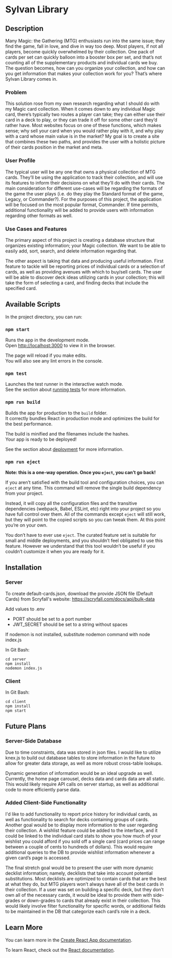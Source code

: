 # Sylvan Library

## Description

Many Magic: the Gathering (MTG) enthusiasts run into the same issue; they find the game, fall in love, and dive in way too deep. Most players, if not all players, become quickly overwhelmed by their collection. One pack of cards per set can quickly balloon into a booster box per set, and that’s not counting all of the supplementary products and individual cards we buy. The question becomes, how can you organize your collection, and how can you get information that makes your collection work for you? That’s where Sylvan Library comes in.

### Problem

This solution rose from my own research regarding what I should do with my Magic card collection. When it comes down to any individual Magic card, there’s typically two routes a player can take; they can either use their card in a deck to play, or they can trade it off for some other card they’d rather have. Most websites focus on one of these functions, which makes sense; why sell your card when you would rather play with it, and why play with a card whose main value is in the market? My goal is to create a site that combines these two paths, and provides the user with a holistic picture of their cards position in the market and meta.

### User Profile

The typical user will be any one that owns a physical collection of MTG cards. They’ll be using the application to track their collection, and will use its features to inform their decisions on what they’ll do with their cards. The main consideration for different use-cases will be regarding the formats of the game the user plays (i.e. do they play the Standard format of the game, Legacy, or Commander?). For the purposes of this project, the application will be focused on the most popular format, Commander. If time permits, additional functionality will be added to provide users with information regarding other formats as well.

### Use Cases and Features

The primary aspect of this project is creating a database structure that organizes existing information; your Magic collection. We want to be able to easily add, sort, search, and delete information regarding that.

The other aspect is taking that data and producing useful information. First feature to tackle will be reporting prices of individual cards or a selection of cards, as well as providing avenues with which to buy/sell cards. The user will be able to discover deck ideas utilizing cards in your collection; this will take the form of selecting a card, and finding decks that include the specified card.

## Available Scripts

In the project directory, you can run:

### `npm start`

Runs the app in the development mode.\
Open [http://localhost:3000](http://localhost:3000) to view it in the browser.

The page will reload if you make edits.\
You will also see any lint errors in the console.

### `npm test`

Launches the test runner in the interactive watch mode.\
See the section about [running tests](https://facebook.github.io/create-react-app/docs/running-tests) for more information.

### `npm run build`

Builds the app for production to the `build` folder.\
It correctly bundles React in production mode and optimizes the build for the best performance.

The build is minified and the filenames include the hashes.\
Your app is ready to be deployed!

See the section about [deployment](https://facebook.github.io/create-react-app/docs/deployment) for more information.

### `npm run eject`

**Note: this is a one-way operation. Once you `eject`, you can’t go back!**

If you aren’t satisfied with the build tool and configuration choices, you can `eject` at any time. This command will remove the single build dependency from your project.

Instead, it will copy all the configuration files and the transitive dependencies (webpack, Babel, ESLint, etc) right into your project so you have full control over them. All of the commands except `eject` will still work, but they will point to the copied scripts so you can tweak them. At this point you’re on your own.

You don’t have to ever use `eject`. The curated feature set is suitable for small and middle deployments, and you shouldn’t feel obligated to use this feature. However we understand that this tool wouldn’t be useful if you couldn’t customize it when you are ready for it.

## Installation

### Server

To create default-cards.json, download the provide JSON file (Default Cards) from Scryfall's website: https://scryfall.com/docs/api/bulk-data

Add values to .env

- PORT should be set to a port number
- JWT_SECRET should be set to a string without spaces

If nodemon is not installed, substitute nodemon command with node index.js

In Git Bash:

```
cd server
npm install
nodemon index.js
```

### Client

In Git Bash:

```
cd client
npm install
npm start
```

## Future Plans

### Server-Side Database

Due to time constraints, data was stored in json files. I would like to utilize knex.js to build out database tables to store information in the future to allow for greater data storage, as well as more robust cross-table lookups.

Dynamic generation of information would be an ideal upgrade as well. Currently, the home page carousel, decks data and cards data are all static. This would likely require API calls on server startup, as well as additional code to more efficiently parse data.

### Added Client-Side Functionality

I'd like to add functionality to report price history for individual cards, as well as functionality to search for decks containing groups of cards. Another goal would be to display more information to the user regarding their collection. A wishlist feature could be added to the interface, and it could be linked to the individual card stats to show you how much of your wishlist you could afford if you sold off a single card (card prices can range between a couple of cents to hundreds of dollars). This would require additional queries to the DB to provide wishlist information whenever a given card’s page is accessed.

The final stretch goal would be to present the user with more dynamic decklist information; namely, decklists that take into account potential substitutions. Most decklists are optimized to contain cards that are the best at what they do, but MTG players won’t always have all of the best cards in their collection. If a user was set on building a specific deck, but they don’t own all of the necessary cards, it would be ideal to provide them with side-grades or down-grades to cards that already exist in their collection. This would likely involve filter functionality for specific words, or additional fields to be maintained in the DB that categorize each card’s role in a deck.

## Learn More

You can learn more in the [Create React App documentation](https://facebook.github.io/create-react-app/docs/getting-started).

To learn React, check out the [React documentation](https://reactjs.org/).
